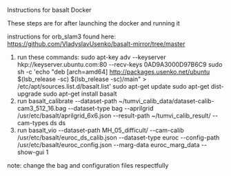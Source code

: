 Instructions for basalt Docker

These steps are for after launching the docker and running it

instructions for orb_slam3 found here: https://github.com/VladyslavUsenko/basalt-mirror/tree/master

1. run these commands:
sudo apt-key adv --keyserver hkp://keyserver.ubuntu.com:80 --recv-keys 0AD9A3000D97B6C9
sudo sh -c 'echo "deb [arch=amd64] http://packages.usenko.net/ubuntu $(lsb_release -sc) $(lsb_release -sc)/main" > /etc/apt/sources.list.d/basalt.list'
sudo apt-get update
sudo apt-get dist-upgrade
sudo apt-get install basalt
2. run basalt_calibrate --dataset-path ~/tumvi_calib_data/dataset-calib-cam3_512_16.bag --dataset-type bag --aprilgrid /usr/etc/basalt/aprilgrid_6x6.json --result-path ~/tumvi_calib_result/ --cam-types ds ds
3. run basalt_vio --dataset-path MH_05_difficult/ --cam-calib /usr/etc/basalt/euroc_ds_calib.json --dataset-type euroc --config-path /usr/etc/basalt/euroc_config.json --marg-data euroc_marg_data --show-gui 1

note: change the bag and configuration files respectfully
